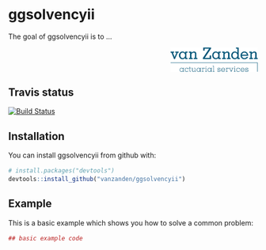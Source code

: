 
<!-- README.md is generated from README.Rmd. Please edit that file -->
ggsolvencyii
============

The goal of ggsolvencyii is to ...

<img src="vignettes/images/logo_engels.png" width="35%" style="display: block; margin: auto 0 auto auto;" />

Travis status
-------------

[![Build Status](https://travis-ci.com/vanzanden/ggsolvencyii.svg?branch=master)](https://travis-ci.com/vanzanden/ggsolvencyii.svg?branch=master)

Installation
------------

You can install ggsolvencyii from github with:

``` r
# install.packages("devtools")
devtools::install_github("vanzanden/ggsolvencyii")
```

Example
-------

This is a basic example which shows you how to solve a common problem:

``` r
## basic example code
```
